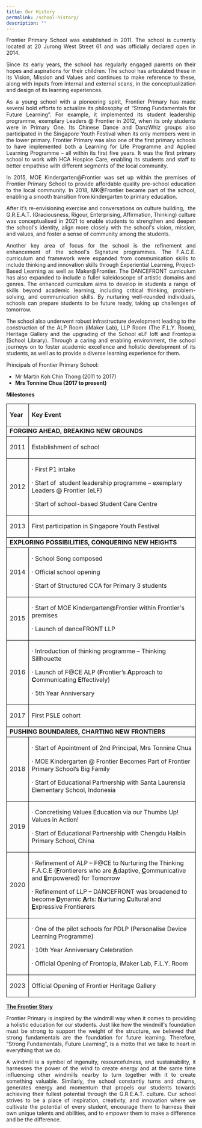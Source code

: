 ```yaml
---
title: Our History
permalink: /school-history/
description: ""
---
```

<p style="text-align: justify;">Frontier Primary School was established in 2011. The school is currently located at 20 Jurong West Street 61 and was officially declared open in 2014.</p>
<p style="text-align: justify;">Since its early years, the school has regularly engaged parents on their hopes and aspirations for their children. The school has articulated these in its Vision, Mission and Values and continues to make reference to these, along with inputs from internal and external scans, in the conceptualization and design of its learning experiences.</p>
<p style="text-align: justify;">As a young school with a pioneering spirit, Frontier Primary has made several bold efforts to actualize its philosophy of “Strong Fundamentals for Future Learning”. For example, it implemented its student leadership programme, exemplary Leaders @ Frontier in 2012, when its only students were in Primary One. Its Chinese Dance and DanzWhiz groups also participated in the Singapore Youth Festival when its only members were in the lower primary. Frontier Primary was also one of the first primary schools to have implemented both a Learning for Life Programme and Applied Learning Programme – all within its first five years. It was the first primary school to work with HCA Hospice Care, enabling its students and staff to better empathise with different segments of the local community.</p>
<p style="text-align: justify;">In 2015, MOE Kindergarten@Frontier was set up within the premises of Frontier Primary School to provide affordable quality pre-school education to the local community. In 2018, MK@Frontier became part of the school, enabling a smooth transition from kindergarten to primary education.</p>
<p style="text-align: justify;">After it’s re-envisioning exercise and conversations on culture building,&nbsp; the G.R.E.A.T. (Graciousness, Rigour, Enterprising, Affirmation, Thinking) culture was conceptualised in 2021 to enable students to strengthen and deepen the school's identity, align more closely with the school's vision, mission, and values, and foster a sense of community among the students.</p>
<p style="text-align: justify;">Another key area of focus for the school is the refinement and enhancement of the school's Signature programmes. The F.A.C.E. curriculum and framework were expanded from communication skills to include thinking and innovation skills through Experiential Learning, Project-Based Learning as well as Maker@Frontier. The DANCEFRONT curriculum has also expanded to include a fuller kaleidoscope of artistic domains and genres. The enhanced curriculum aims to develop in students a range of skills beyond academic learning, including critical thinking, problem-solving, and communication skills. By nurturing well-rounded individuals, schools can prepare students to be future ready, taking up challenges of tomorrow.</p>
<p style="text-align: justify;">The school also underwent robust infrastructure development leading to the construction of the ALP Room (iMaker Lab), LLP Room (The F.L.Y. Room), Heritage Gallery and the upgrading of the School eLF loft and Frontopia (School Library). Through a caring and enabling environment, the school journeys on to foster academic excellence and holistic development of its students, as well as to provide a diverse learning experience for them.</p>
<p>Principals of Frontier Primary School:</p>
<ul>
<li>Mr Martin Koh Chin Thong (2011 to 2017)</li>
<li><strong>Mrs Tonnine Chua (2017 to present)</strong></li>
</ul>
<p><strong>Milestones</strong></p>
<table style="border:&quot;1px">
<tbody>
<tr>
<td style="border:1px solid black;">
<p><strong>Year</strong></p>
</td>
<td style="border:1px solid black;">
<p><strong>Key Event</strong></p>
</td>
</tr>
<tr>
<td colspan="2" style="border:1px solid black;"><strong>FORGING AHEAD, BREAKING NEW GROUNDS</strong></td>
</tr>
<tr>
<td style="border:1px solid black;">
<p>2011</p>
</td>
<td style="border:1px solid black;">
<p>Establishment of school</p>
</td>
</tr>
<tr>
<td style="border:1px solid black;">
<p>2012</p>
</td>
<td style="border:1px solid black;">
<p>·&nbsp;First P1 intake</p>
<p>·&nbsp;Start of &nbsp;student leadership programme – exemplary Leaders @ Frontier (eLF)</p>
<p>·&nbsp;Start of school-based Student Care Centre</p>
</td>
</tr>
<tr>
<td style="border:1px solid black;">
<p>2013</p>
</td>
<td style="border:1px solid black;">
<p>First participation in Singapore Youth Festival</p>
</td>
</tr>
<tr>
<td colspan="2" style="border:1px solid black;"><strong>EXPLORING POSSIBILITIES, CONQUERING NEW HEIGHTS</strong></td>
</tr>
<tr>
<td style="border:1px solid black;">
<p>2014</p>
</td>
<td style="border:1px solid black;">
<p>·&nbsp;School Song composed</p>
<p>·&nbsp;Official school opening</p>
<p>·&nbsp;Start of Structured CCA for Primary 3 students</p>
</td>
</tr>
<tr>
<td style="border:1px solid black;">
<p>2015</p>
</td>
<td style="border:1px solid black;">
<p>·&nbsp;Start of MOE Kindergarten@Frontier within Frontier's premises</p>
<p>·&nbsp;Launch of danceFRONT LLP</p>
</td>
</tr>
<tr>
<td style="border:1px solid black;">
<p>2016</p>
</td>
<td style="border:1px solid black;">
<p>·&nbsp;Introduction of thinking programme – Thinking Sillhouette</p>
	<p>·&nbsp;Launch of F@CE ALP (<strong>F</strong>rontier’s <strong>A</strong>pproach to <strong>C</strong>ommunicating <strong>E</strong>ffectively)</p>
<p>·&nbsp;5th Year Anniversary</p>
</td>
</tr>
<tr>
<td style="border:1px solid black;">
<p>2017</p>
</td>
<td style="border:1px solid black;">
<p>First PSLE cohort</p>
</td>
</tr>
<tr>
<td colspan="2" style="border:1px solid black;"><strong>PUSHING BOUNDARIES, CHARTING NEW FRONTIERS</strong></td>
</tr>
<tr>
<td style="border:1px solid black;">
<p>2018</p>
</td>
<td style="border:1px solid black;">
<p>·&nbsp;Start of Apointment of 2nd Principal, Mrs Tonnine Chua</p>
<p>·&nbsp;MOE Kindergarten @ Frontier Becomes Part of Frontier Primary School’s Big Family</p>
<p>·&nbsp;Start of Educational Partnership with Santa Laurensia Elementary School, Indonesia</p>
</td>
</tr>
<tr>
<td style="border:1px solid black;">
<p>2019</p>
</td>
<td style="border:1px solid black;">
<p>·&nbsp;Concretising Values Education via our Thumbs Up! Values in Action!</p>
<p>·&nbsp;Start of Educational Partnership with Chengdu Haibin Primary School, China</p>
</td>
</tr>
<tr>
<td style="border:1px solid black;">
<p>2020</p>
</td>
<td style="border:1px solid black;">
	<p>·&nbsp;Refinement of ALP – F@CE to Nurturing the Thinking F.A.C.E (<strong><u>F</u></strong>rontierers who are <strong><u>A</u></strong>daptive, <strong><u>C</u></strong>ommunicative and <strong><u>E</u></strong>mpowered) for Tomorrow</p>
	<p>·&nbsp;Refinement of LLP – DANCEFRONT was broadened to become <strong><u>D</u></strong>ynamic <strong><u>A</u></strong>rts: <strong><u>N</u></strong>urturing <strong><u>C</u></strong>ultural and <strong><u>E</u></strong>xpressive Frontierers</p>
</td>
</tr>
<tr>
<td style="border:1px solid black;">
<p>2021</p>
</td>
<td style="border:1px solid black;">
<p>·&nbsp;One of the pilot schools for PDLP (Personalise Device Learning Programme)</p>
<p>·&nbsp;10th Year Anniversary Celebration</p>
<p>·&nbsp;Official Opening of Frontopia, iMaker Lab, F.L.Y. Room</p>
</td>
</tr>
<tr>
<td style="border:1px solid black;">
<p>2023</p>
</td>
<td style="border:1px solid black;">
<p>Official Opening of Frontier Heritage Gallery</p>
</td>
</tr>
</tbody>
</table>
<p style="text-align: justify;"><strong><u>The Frontier Story</u></strong></p>
<p style="text-align: justify;">Frontier Primary is inspired by the windmill way when it comes to providing a holistic education for our students. Just like how the windmill's foundation must be strong to support the weight of the structure, we believed that strong fundamentals are the foundation for future learning. Therefore, “Strong Fundamentals, Future Learning”, is a motto that we take to heart in everything that we do.</p>
<p style="text-align: justify;">A windmill is a symbol of ingenuity, resourcefulness, and sustainability, it harnesses the power of the wind to create energy and at the same time influencing other windmills nearby to turn together with it to create something valuable. Similarly, the school constantly turns and churns, generates energy and momentum that propels our students towards achieving their fullest potential through the G.R.E.A.T. culture. Our school strives to be a place of inspiration, creativity, and innovation where we cultivate the potential of every student, encourage them to harness their own unique talents and abilities, and to empower them to make a difference and be the difference.</p>